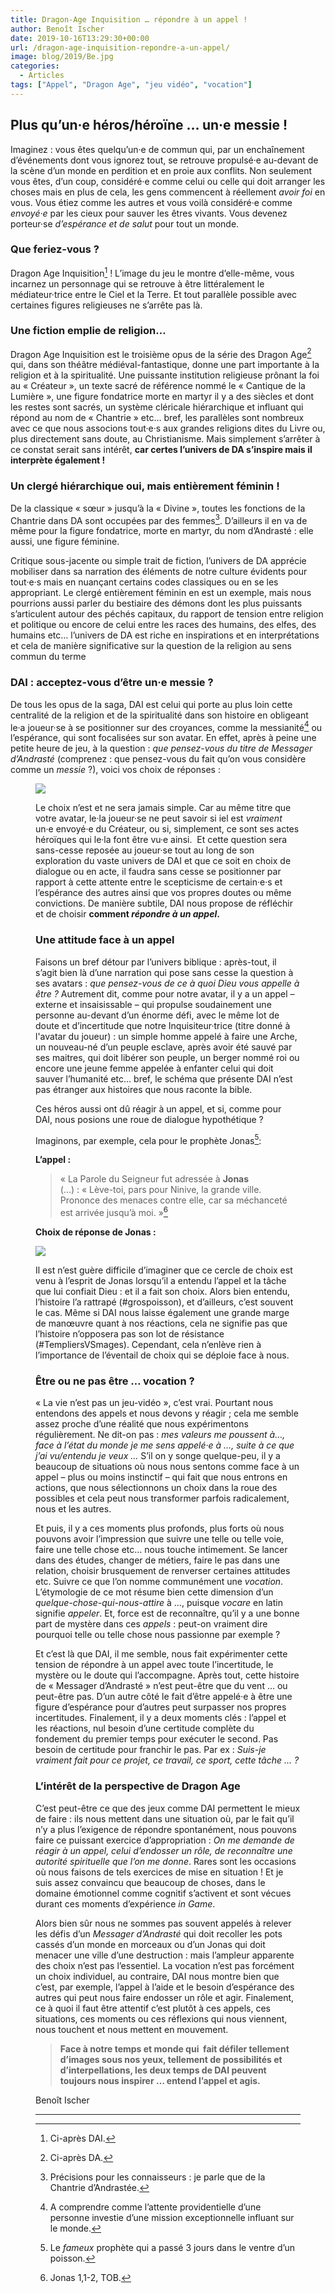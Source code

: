 ```yaml
---
title: Dragon-Age Inquisition … répondre à un appel !
author: Benoît Ischer
date: 2019-10-16T13:29:30+00:00
url: /dragon-age-inquisition-repondre-a-un-appel/
image: blog/2019/Be.jpg
categories:
  - Articles
tags: ["Appel", "Dragon Age", "jeu vidéo", "vocation"]
---
```

## Plus qu’un·e héros/héroïne … un·e messie !

Imaginez : vous êtes quelqu’un·e de commun qui, par un enchaînement d’événements dont vous ignorez tout, se retrouve propulsé·e au-devant de la scène d’un monde en perdition et en proie aux conflits. Non seulement vous êtes, d’un coup, considéré·e comme celui ou celle qui doit arranger les choses mais en plus de cela, les gens commencent à réellement _avoir foi_ en vous. Vous étiez comme les autres et vous voilà considéré·e comme _envoyé·e_ par les cieux pour sauver les êtres vivants. Vous devenez porteur·se _d’espérance et de salut_ pour tout un monde.

### Que feriez-vous ?

Dragon Age Inquisition[^1] ! L’image du jeu le montre d’elle-même, vous incarnez un personnage qui se retrouve à être littéralement le médiateur·trice entre le Ciel et la Terre. Et tout parallèle possible avec certaines figures religieuses ne s’arrête pas là.

### Une fiction emplie de religion…

Dragon Age Inquisition est le troisième opus de la série des Dragon Age[^2] qui, dans son théâtre médiéval-fantastique, donne une part importante à la religion et à la spiritualité. Une puissante institution religieuse prônant la foi au « Créateur », un texte sacré de référence nommé le « Cantique de la Lumière », une figure fondatrice morte en martyr il y a des siècles et dont les restes sont sacrés, un système cléricale hiérarchique et influant qui répond au nom de « Chantrie » etc… bref, les parallèles sont nombreux avec ce que nous associons tout·e·s aux grandes religions dites du Livre ou, plus directement sans doute, au Christianisme. Mais simplement s’arrêter à ce constat serait sans intérêt, **car certes l’univers de DA s’inspire mais il interprète également !**

### Un clergé hiérarchique oui, mais entièrement féminin !

De la classique « sœur » jusqu’à la « Divine », toutes les fonctions de la Chantrie dans DA sont occupées par des femmes[^3]. D’ailleurs il en va de même pour la figure fondatrice, morte en martyr, du nom d’Andrasté : elle aussi, une figure féminine.

Critique sous-jacente ou simple trait de fiction, l’univers de DA apprécie mobiliser dans sa narration des éléments de notre culture évidents pour tout·e·s mais en nuançant certains codes classiques ou en se les appropriant. Le clergé entièrement féminin en est un exemple, mais nous pourrions aussi parler du bestiaire des démons dont les plus puissants s’articulent autour des péchés capitaux, du rapport de tension entre religion et politique ou encore de celui entre les races des humains, des elfes, des humains etc… l’univers de DA est riche en inspirations et en interprétations et cela de manière significative sur la question de la religion au sens commun du terme

### DAI : acceptez-vous d’être un·e messie ?

De tous les opus de la saga, DAI est celui qui porte au plus loin cette centralité de la religion et de la spiritualité dans son histoire en obligeant le·a joueur·se à se positionner sur des croyances, comme la messianité[^4] ou l’espérance, qui sont focalisées sur son avatar. En effet, après à peine une petite heure de jeu, à la question : _que pensez-vous du titre de Messager d’Andrasté_ (comprenez : que pensez-vous du fait qu’on vous considère comme un _messie_ ?), voici vos choix de réponses :<figure>

![](/blog/2019/Be1.png)

Le choix n’est et ne sera jamais simple. Car au même titre que votre avatar, le·la joueur·se ne peut savoir si iel est _vraiment_ un·e envoyé·e du Créateur, ou si, simplement, ce sont ses actes héroïques qui le·la font être vu·e ainsi.  Et cette question sera sans-cesse reposée au joueur·se tout au long de son exploration du vaste univers de DAI et que ce soit en choix de dialogue ou en acte, il faudra sans cesse se positionner par rapport à cette attente entre le scepticisme de certain·e·s et l’espérance des autres ainsi que vos propres doutes ou même convictions. De manière subtile, DAI nous propose de réfléchir et de choisir **comment _répondre à un appel_.**

### Une attitude face à un appel

Faisons un bref détour par l’univers biblique : après-tout, il s’agit bien là d’une narration qui pose sans cesse la question à ses avatars : _que pensez-vous de ce à quoi Dieu vous appelle à être ?_ Autrement dit, comme pour notre avatar, il y a un appel – externe et insaisissable – qui propulse soudainement une personne au-devant d’un énorme défi, avec le même lot de doute et d’incertitude que notre Inquisiteur·trice (titre donné à l'avatar du joueur) : un simple homme appelé à faire une Arche, un nouveau-né d’un peuple esclave, après avoir été sauvé par ses maitres, qui doit libérer son peuple, un berger nommé roi ou encore une jeune femme appelée à enfanter celui qui doit sauver l’humanité etc… bref, le schéma que présente DAI n’est pas étranger aux histoires que nous raconte la bible.

Ces héros aussi ont dû réagir à un appel, et si, comme pour DAI, nous posions une roue de dialogue hypothétique ?

Imaginons, par exemple, cela pour le prophète Jonas[^5]:

**L’appel :**

> « La Parole du Seigneur fut adressée à **Jonas** (…) : « Lève-toi, pars pour Ninive, la grande ville. Prononce des menaces contre elle, car sa méchanceté est arrivée jusqu’à moi. »[^6]

**Choix de réponse de Jonas :**

![](/blog/2019/image-3.png)

Il est n’est guère difficile d’imaginer que ce cercle de choix est venu à l’esprit de Jonas lorsqu’il a entendu l’appel et la tâche que lui confiait Dieu : et il a fait son choix. Alors bien entendu, l’histoire l’a rattrapé (#grospoisson), et d’ailleurs, c’est souvent le cas. Même si DAI nous laisse également une grande marge de manœuvre quant à nos réactions, cela ne signifie pas que l’histoire n’opposera pas son lot de résistance (#TempliersVSmages). Cependant, cela n’enlève rien à l’importance de l’éventail de choix qui se déploie face à nous.

### Être ou ne pas être … vocation ?

« La vie n’est pas un jeu-vidéo », c’est vrai. Pourtant nous entendons des appels et nous devons y réagir ; cela me semble assez proche d’une réalité que nous expérimentons régulièrement. Ne dit-on pas : _mes valeurs me poussent à…, face à l’état du monde je me sens appelé·e à …, suite à ce que j’ai vu/entendu je veux …_ S’il on y songe quelque-peu, il y a beaucoup de situations où nous nous sentons comme face à un appel – plus ou moins instinctif – qui fait que nous entrons en actions, que nous sélectionnons un choix dans la roue des possibles et cela peut nous transformer parfois radicalement, nous et les autres.

Et puis, il y a ces moments plus profonds, plus forts où nous pouvons avoir l’impression que suivre une telle ou telle voie, faire une telle chose etc… nous touche intimement. Se lancer dans des études, changer de métiers, faire le pas dans une relation, choisir brusquement de renverser certaines attitudes etc. Suivre ce que l’on nomme communément une _vocation_. L’étymologie de ce mot résume bien cette dimension d’un _quelque-chose-qui-nous-attire_ à …, puisque _vocare_ en latin signifie _appeler_. Et, force est de reconnaître, qu’il y a une bonne part de mystère dans ces _appels_ : peut-on vraiment dire pourquoi telle ou telle chose nous passionne par exemple ?

Et c’est là que DAI, il me semble, nous fait expérimenter cette tension de répondre à un appel avec toute l’incertitude, le mystère ou le doute qui l’accompagne. Après tout, cette histoire de « Messager d’Andrasté » n’est peut-être que du vent … ou peut-être pas. D’un autre côté le fait d’être appelé·e à être une figure d’espérance pour d’autres peut surpasser nos propres incertitudes. Finalement, il y a deux moments clés : l’appel et les réactions, nul besoin d’une certitude complète du fondement du premier temps pour exécuter le second. Pas besoin de certitude pour franchir le pas. Par ex : _Suis-je vraiment fait pour ce projet, ce travail, ce sport, cette tâche … ?_ 

### L’intérêt de la perspective de Dragon Age

C’est peut-être ce que des jeux comme DAI permettent le mieux de faire : ils nous mettent dans une situation où, par le fait qu’il n’y a plus l’exigence de répondre spontanément, nous pouvons faire ce puissant exercice d’appropriation : _On me demande de réagir à un appel, celui d’endosser un rôle, de reconnaître une autorité spirituelle que l’on me donne_. Rares sont les occasions où nous faisons de tels exercices de mise en situation ! Et je suis assez convaincu que beaucoup de choses, dans le domaine émotionnel comme cognitif s’activent et sont vécues durant ces moments d’expérience _in Game_.

Alors bien sûr nous ne sommes pas souvent appelés à relever les défis d’un _Messager d’Andrasté_ qui doit recoller les pots cassés d’un monde en morceaux ou d’un Jonas qui doit menacer une ville d’une destruction : mais l’ampleur apparente des choix n’est pas l’essentiel. La vocation n’est pas forcément un choix individuel, au contraire, DAI nous montre bien que c’est, par exemple, l’appel à l’aide et le besoin d’espérance des autres qui peut nous faire endosser un rôle et agir. Finalement, ce à quoi il faut être attentif c’est plutôt à ces appels, ces situations, ces moments ou ces réflexions qui nous viennent, nous touchent et nous mettent en mouvement.

> **Face à notre temps et monde qui  fait défiler tellement d’images sous nos yeux, tellement de possibilités et d’interpellations, les deux temps de DAI peuvent toujours nous inspirer … entend l’appel et agis.**

Benoît Ischer

* * *

[^1]: Ci-après DAI.

[^2]: Ci-après DA.

[^3]: Précisions pour les connaisseurs : je parle que de la Chantrie d’Andrastée.

[^4]: A comprendre comme l’attente providentielle d’une personne investie d’une mission exceptionnelle influant sur le monde.

[^5]: Le _fameux_ prophète qui a passé 3 jours dans le ventre d’un poisson.

[^6]: Jonas 1,1-2, TOB.

 [1]: http://dev.open-source.church/wp-content/uploads/2019/10/Be.jpg
 [2]: #ref_1
 [3]: #_ftn2
 [4]: #_ftn3
 [5]: #_ftn4
 [6]: http://dev.open-source.church/wp-content/uploads/2019/10/Be1.png
 [7]: #_ftn6
 [8]: http://dev.open-source.church/wp-content/uploads/2019/10/image-3.png
 [9]: #_ftnref2
 [10]: #_ftnref3
 [11]: #_ftnref4
 [12]: #_ftnref5
 [13]: #_ftnref6